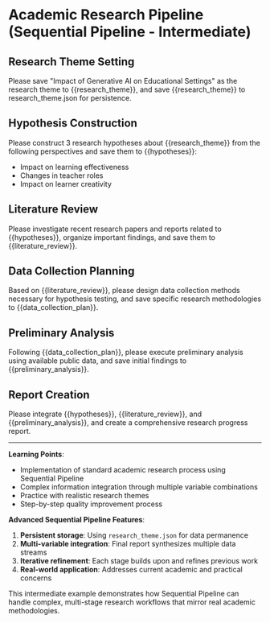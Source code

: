 # Academic Research Pipeline (Sequential Pipeline - Intermediate)

## Research Theme Setting
Please save "Impact of Generative AI on Educational Settings" as the research theme to {{research_theme}}, 
and save {{research_theme}} to research_theme.json for persistence.

## Hypothesis Construction
Please construct 3 research hypotheses about {{research_theme}} from the following perspectives and save them to {{hypotheses}}:
- Impact on learning effectiveness
- Changes in teacher roles
- Impact on learner creativity

## Literature Review
Please investigate recent research papers and reports related to {{hypotheses}},
organize important findings, and save them to {{literature_review}}.

## Data Collection Planning
Based on {{literature_review}}, please design data collection methods necessary for hypothesis testing,
and save specific research methodologies to {{data_collection_plan}}.

## Preliminary Analysis
Following {{data_collection_plan}}, please execute preliminary analysis using available public data,
and save initial findings to {{preliminary_analysis}}.

## Report Creation
Please integrate {{hypotheses}}, {{literature_review}}, and {{preliminary_analysis}},
and create a comprehensive research progress report.

---

**Learning Points**:
- Implementation of standard academic research process using Sequential Pipeline
- Complex information integration through multiple variable combinations
- Practice with realistic research themes
- Step-by-step quality improvement process

**Advanced Sequential Pipeline Features**:
1. **Persistent storage**: Using `research_theme.json` for data permanence
2. **Multi-variable integration**: Final report synthesizes multiple data streams
3. **Iterative refinement**: Each stage builds upon and refines previous work
4. **Real-world application**: Addresses current academic and practical concerns

This intermediate example demonstrates how Sequential Pipeline can handle complex, multi-stage research workflows that mirror real academic methodologies.